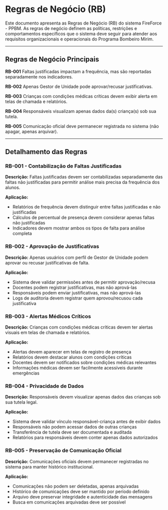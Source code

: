 # Regras de Negócio (RB)

Este documento apresenta as Regras de Negócio (RB) do sistema FireForce - PPBM. As regras de negócio definem as políticas, restrições e comportamentos específicos que o sistema deve seguir para atender aos requisitos organizacionais e operacionais do Programa Bombeiro Mirim.

---

## Regras de Negócio Principais

**RB-001**
Faltas justificadas impactam a frequência, mas são reportadas separadamente nos indicadores.

**RB-002**
Apenas Gestor de Unidade pode aprovar/recusar justificativas.

**RB-003**
Crianças com condições médicas críticas devem exibir alerta em telas de chamada e relatórios.

**RB-004**
Responsáveis visualizam apenas dados da(s) criança(s) sob sua tutela.

**RB-005**
Comunicação oficial deve permanecer registrada no sistema (não apagar, apenas arquivar).

---

## Detalhamento das Regras

### RB-001 - Contabilização de Faltas Justificadas
**Descrição:** Faltas justificadas devem ser contabilizadas separadamente das faltas não justificadas para permitir análise mais precisa da frequência dos alunos.

**Aplicação:**
- Relatórios de frequência devem distinguir entre faltas justificadas e não justificadas
- Cálculos de percentual de presença devem considerar apenas faltas não justificadas
- Indicadores devem mostrar ambos os tipos de falta para análise completa

### RB-002 - Aprovação de Justificativas
**Descrição:** Apenas usuários com perfil de Gestor de Unidade podem aprovar ou recusar justificativas de falta.

**Aplicação:**
- Sistema deve validar permissões antes de permitir aprovação/recusa
- Docentes podem registrar justificativas, mas não aprová-las
- Responsáveis podem enviar justificativas, mas não aprová-las
- Logs de auditoria devem registrar quem aprovou/recusou cada justificativa

### RB-003 - Alertas Médicos Críticos
**Descrição:** Crianças com condições médicas críticas devem ter alertas visuais em telas de chamada e relatórios.

**Aplicação:**
- Alertas devem aparecer em telas de registro de presença
- Relatórios devem destacar alunos com condições críticas
- Docentes devem ser notificados sobre condições médicas relevantes
- Informações médicas devem ser facilmente acessíveis durante emergências

### RB-004 - Privacidade de Dados
**Descrição:** Responsáveis devem visualizar apenas dados das crianças sob sua tutela legal.

**Aplicação:**
- Sistema deve validar vínculo responsável-criança antes de exibir dados
- Responsáveis não podem acessar dados de outras crianças
- Transferência de tutela deve ser documentada e auditada
- Relatórios para responsáveis devem conter apenas dados autorizados

### RB-005 - Preservação de Comunicação Oficial
**Descrição:** Comunicações oficiais devem permanecer registradas no sistema para manter histórico institucional.

**Aplicação:**
- Comunicações não podem ser deletadas, apenas arquivadas
- Histórico de comunicações deve ser mantido por período definido
- Arquivo deve preservar integridade e autenticidade das mensagens
- Busca em comunicações arquivadas deve ser possível
